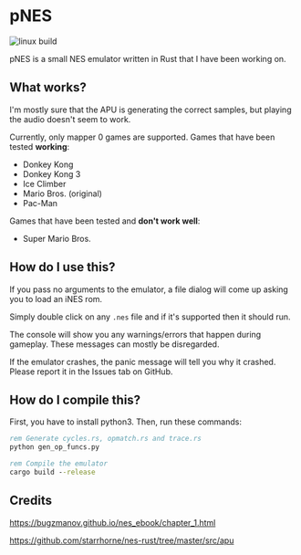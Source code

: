 # pNES
![linux build](https://github.com/XEN486/NES/actions/workflows/linux.yml/badge.svg)

pNES is a small NES emulator written in Rust that I have been working on.

## What works?
I'm mostly sure that the APU is generating the correct samples, but playing the audio doesn't seem to work.

Currently, only mapper 0 games are supported. Games that have been tested **working**:
- Donkey Kong
- Donkey Kong 3
- Ice Climber
- Mario Bros. (original)
- Pac-Man

Games that have been tested and **don't work well**:
- Super Mario Bros.

## How do I use this?
If you pass no arguments to the emulator, a file dialog will come up asking you to load an iNES rom.

Simply double click on any ``.nes`` file and if it's supported then it should run.

The console will show you any warnings/errors that happen during gameplay. These messages can mostly be disregarded.

If the emulator crashes, the panic message will tell you why it crashed. Please report it in the Issues tab on GitHub.

## How do I compile this?
First, you have to install python3. Then, run these commands:
```bat
rem Generate cycles.rs, opmatch.rs and trace.rs
python gen_op_funcs.py

rem Compile the emulator
cargo build --release
```

## Credits
https://bugzmanov.github.io/nes_ebook/chapter_1.html

https://github.com/starrhorne/nes-rust/tree/master/src/apu
